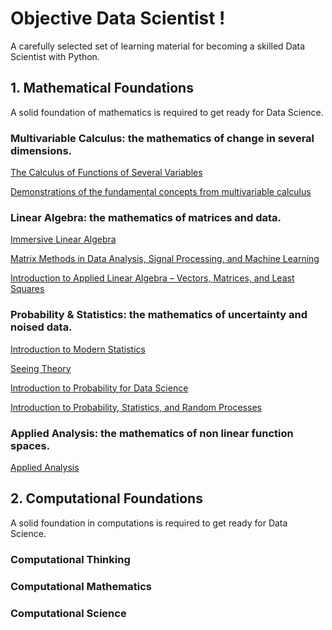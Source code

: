 # Objective Data Scientist !

A carefully selected set of learning material for becoming a skilled Data Scientist with Python.

## 1. Mathematical Foundations

A solid foundation of mathematics is required to get ready for Data Science.

### Multivariable Calculus: the mathematics of change in several dimensions.

[The Calculus of Functions of Several Variables](http://www.synechism.org/wp/the-calculus-of-functions-of-several-variables/)

[Demonstrations of the fundamental concepts from multivariable calculus](https://github.com/Mason-McGough/MultivariableCalculus)

### Linear Algebra: the mathematics of matrices and data.

[Immersive Linear Algebra](http://immersivemath.com/ila/index.html)

[Matrix Methods in Data Analysis, Signal Processing, and Machine Learning](https://ocw.mit.edu/courses/18-065-matrix-methods-in-data-analysis-signal-processing-and-machine-learning-spring-2018/)

[Introduction to Applied Linear Algebra – Vectors, Matrices, and Least Squares](https://web.stanford.edu/~boyd/vmls/)

### Probability & Statistics: the mathematics of uncertainty and noised data.

[Introduction to Modern Statistics](https://www.openintro.org/book/ims/)

[Seeing Theory](https://seeing-theory.brown.edu/index.html#firstPage)

[Introduction to Probability for Data Science](https://probability4datascience.com/index.html)

[Introduction to Probability, Statistics, and Random Processes](https://www.probabilitycourse.com/)

### Applied Analysis: the mathematics of non linear function spaces.

[Applied Analysis](https://www.math.ucdavis.edu/~hunter/book/pdfbook.html)


## 2. Computational Foundations

A solid foundation in computations is required to get ready for Data Science.

### Computational Thinking

### Computational Mathematics

### Computational Science

